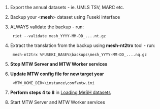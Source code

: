 1. Export the annual datasets - ie. UMLS TSV, MARC etc.

2. Backup your <**mesh**> dataset using Fuseki interface

3. ALWAYS validate the backup - run:
    
        riot --validate mesh_YYYY-MM-DD_....nt.gz 

4. Extract the translation from the backup using **mesh-nt2trx** tool - run:
    
        mesh-nt2trx %FUSEKI_BASE%\backups\mesh_YYYY-MM-DD_....nq.gz

5. **Stop MTW Server and MTW Worker services**

6. **Update MTW config file for new target year** 

        <MTW_HOME_DIR>\instance\conf\mtw.ini 

7. **Perform steps 4 to 8** in [Loading MeSH datasets](https://bitbucket.org/filakx/mesh-translation-workflow-dev/wiki/Loading-MeSH-datasets)

8. Start MTW Server and MTW Worker services